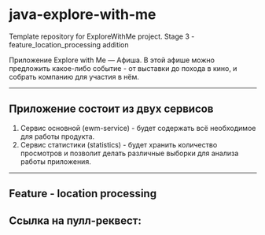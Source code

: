 # java-explore-with-me
Template repository for ExploreWithMe project.
Stage 3 - feature_location_processing addition

Приложение Explore with Me — Aфиша. В этой афише можно предложить какое-либо событие -
от выставки до похода в кино, и собрать компанию для участия в нём.

---
## Приложение состоит из двух сервисов
1. Сервис основной (ewm-service) - будет содержать всё необходимое для работы продукта.
2. Сервис статистики (statistics) - будет хранить количество просмотров и позволит делать различные выборки для анализа работы приложения.

---
## Feature - location processing

Ссылка на пулл-реквест:
---
